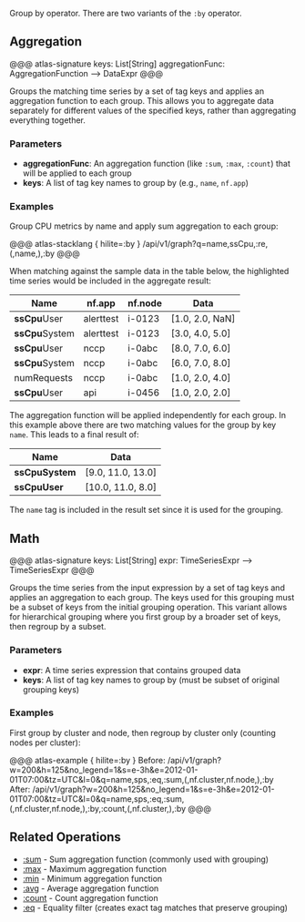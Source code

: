Group by operator. There are two variants of the `:by` operator.

## Aggregation

@@@ atlas-signature
keys: List[String]
aggregationFunc: AggregationFunction
-->
DataExpr
@@@

Groups the matching time series by a set of tag keys and applies an aggregation function to
each group. This allows you to aggregate data separately for different values of the specified
keys, rather than aggregating everything together.

### Parameters

* **aggregationFunc**: An aggregation function (like `:sum`, `:max`, `:count`) that will be applied to each group
* **keys**: A list of tag key names to group by (e.g., `name`, `nf.app`)

### Examples

Group CPU metrics by name and apply sum aggregation to each group:

@@@ atlas-stacklang { hilite=:by }
/api/v1/graph?q=name,ssCpu,:re,(,name,),:by
@@@

When matching against the sample data in the table below, the highlighted time series would be
included in the aggregate result:

<table>
  <thead>
  <th>Name</th><th>nf.app</th><th>nf.node</th><th>Data</th>
  </thead>
  <tbody>
  <tr class="atlas-hilite">
    <td><strong>ssCpu</strong>User</td>
    <td>alerttest</td>
    <td>i-0123</td>
    <td>[1.0, 2.0, NaN]</td>
  </tr><tr class="atlas-hilite">
    <td><strong>ssCpu</strong>System</td>
    <td>alerttest</td>
    <td>i-0123</td>
    <td>[3.0, 4.0, 5.0]</td>
  </tr><tr class="atlas-hilite">
    <td><strong>ssCpu</strong>User</td>
    <td>nccp</td>
    <td>i-0abc</td>
    <td>[8.0, 7.0, 6.0]</td>
  </tr><tr class="atlas-hilite">
    <td><strong>ssCpu</strong>System</td>
    <td>nccp</td>
    <td>i-0abc</td>
    <td>[6.0, 7.0, 8.0]</td>
  </tr><tr>
    <td>numRequests</td>
    <td>nccp</td>
    <td>i-0abc</td>
    <td>[1.0, 2.0, 4.0]</td>
  </tr><tr class="atlas-hilite">
    <td><strong>ssCpu</strong>User</td>
    <td>api</td>
    <td>i-0456</td>
    <td>[1.0, 2.0, 2.0]</td>
  </tr>
  </tbody>
</table>

The aggregation function will be applied independently for each group. In this example above
there are two matching values for the group by key `name`. This leads to a final result of:

<table>
  <thead>
  <th>Name</th><th>Data</th>
  </thead>
  <tbody>
  <tr class="atlas-hilite">
    <td><strong>ssCpuSystem</strong></td>
    <td>[9.0, 11.0, 13.0]</td>
  </tr><tr class="atlas-hilite">
    <td><strong>ssCpuUser</strong></td>
    <td>[10.0, 11.0, 8.0]</td>
  </tr>
  </tbody>
</table>

The `name` tag is included in the result set since it is used for the grouping.

## Math

@@@ atlas-signature
keys: List[String]
expr: TimeSeriesExpr
-->
TimeSeriesExpr
@@@

Groups the time series from the input expression by a set of tag keys and applies an aggregation
to each group. The keys used for this grouping must be a subset of keys from the initial grouping
operation. This variant allows for hierarchical grouping where you first group by a broader set
of keys, then regroup by a subset.

### Parameters

* **expr**: A time series expression that contains grouped data
* **keys**: A list of tag key names to group by (must be subset of original grouping keys)

### Examples

First group by cluster and node, then regroup by cluster only (counting nodes per cluster):

@@@ atlas-example { hilite=:by }
Before: /api/v1/graph?w=200&h=125&no_legend=1&s=e-3h&e=2012-01-01T07:00&tz=UTC&l=0&q=name,sps,:eq,:sum,(,nf.cluster,nf.node,),:by
After: /api/v1/graph?w=200&h=125&no_legend=1&s=e-3h&e=2012-01-01T07:00&tz=UTC&l=0&q=name,sps,:eq,:sum,(,nf.cluster,nf.node,),:by,:count,(,nf.cluster,),:by
@@@

## Related Operations

* [:sum](sum.md) - Sum aggregation function (commonly used with grouping)
* [:max](max.md) - Maximum aggregation function
* [:min](min.md) - Minimum aggregation function
* [:avg](avg.md) - Average aggregation function
* [:count](count.md) - Count aggregation function
* [:eq](eq.md) - Equality filter (creates exact tag matches that preserve grouping)
